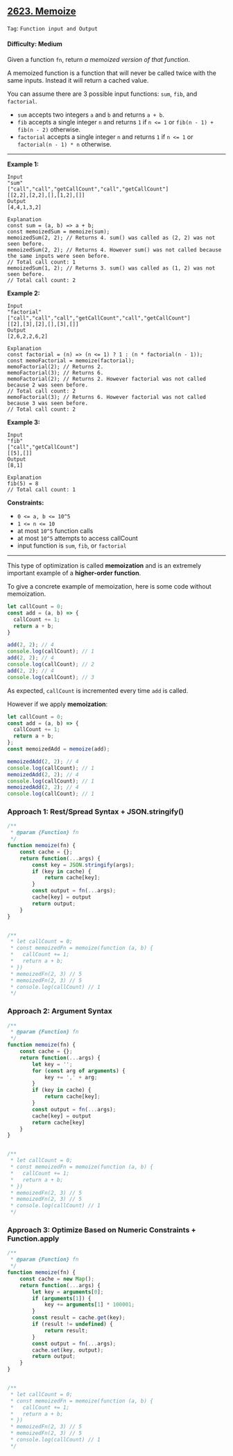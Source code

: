 ## [2623. Memoize](https://leetcode.com/problems/memoize)

```Tag```: ```Function input and Output```

#### Difficulty: Medium

Given a function ```fn```, return _a memoized version of that function_.

A memoized function is a function that will never be called twice with the same inputs. Instead it will return a cached value.

You can assume there are 3 possible input functions: ```sum```, ```fib```, and ```factorial```.

- ```sum``` accepts two integers ```a``` and ```b``` and returns ```a + b```.
- ```fib``` accepts a single integer ```n``` and returns ```1``` if ```n <= 1``` or ```fib(n - 1) + fib(n - 2)``` otherwise.
- ```factorial``` accepts a single integer ```n``` and returns ```1``` if ```n <= 1``` or ```factorial(n - 1) * n``` otherwise.

---

__Example 1:__
```
Input
"sum"
["call","call","getCallCount","call","getCallCount"]
[[2,2],[2,2],[],[1,2],[]]
Output
[4,4,1,3,2]

Explanation
const sum = (a, b) => a + b;
const memoizedSum = memoize(sum);
memoizedSum(2, 2); // Returns 4. sum() was called as (2, 2) was not seen before.
memoizedSum(2, 2); // Returns 4. However sum() was not called because the same inputs were seen before.
// Total call count: 1
memoizedSum(1, 2); // Returns 3. sum() was called as (1, 2) was not seen before.
// Total call count: 2
```

__Example 2:__
```
Input
"factorial"
["call","call","call","getCallCount","call","getCallCount"]
[[2],[3],[2],[],[3],[]]
Output
[2,6,2,2,6,2]

Explanation
const factorial = (n) => (n <= 1) ? 1 : (n * factorial(n - 1));
const memoFactorial = memoize(factorial);
memoFactorial(2); // Returns 2.
memoFactorial(3); // Returns 6.
memoFactorial(2); // Returns 2. However factorial was not called because 2 was seen before.
// Total call count: 2
memoFactorial(3); // Returns 6. However factorial was not called because 3 was seen before.
// Total call count: 2
```

__Example 3:__
```
Input
"fib"
["call","getCallCount"]
[[5],[]]
Output
[8,1]

Explanation
fib(5) = 8
// Total call count: 1
```
 

__Constraints:__

- ```0 <= a, b <= 10^5```
- ```1 <= n <= 10```
- at most ```10^5``` function calls
- at most ```10^5``` attempts to access callCount
- input function is ```sum```, ```fib```, or ```factorial```

---

This type of optimization is called __memoization__ and is an extremely important example of a __higher-order function__.

To give a concrete example of memoization, here is some code without memoization.

```JavaScript
let callCount = 0;
const add = (a, b) => {
  callCount += 1;
  return a + b;
}

add(2, 2); // 4
console.log(callCount); // 1
add(2, 2); // 4
console.log(callCount); // 2
add(2, 2); // 4
console.log(callCount); // 3
```

As expected, ```callCount``` is incremented every time ```add``` is called.

However if we apply __memoization__:

```JavaScript
let callCount = 0;
const add = (a, b) => {
  callCount += 1;
  return a + b;
};
const memoizedAdd = memoize(add);

memoizedAdd(2, 2); // 4
console.log(callCount); // 1
memoizedAdd(2, 2); // 4
console.log(callCount); // 1
memoizedAdd(2, 2); // 4
console.log(callCount); // 1
```

### Approach 1: Rest/Spread Syntax + JSON.stringify()

```JavaScript
/**
 * @param {Function} fn
 */
function memoize(fn) {
    const cache = {};
    return function(...args) {
        const key = JSON.stringify(args);
        if (key in cache) {
            return cache[key];
        }
        const output = fn(...args);
        cache[key] = output
        return output;
    }
}


/** 
 * let callCount = 0;
 * const memoizedFn = memoize(function (a, b) {
 *	 callCount += 1;
 *   return a + b;
 * })
 * memoizedFn(2, 3) // 5
 * memoizedFn(2, 3) // 5
 * console.log(callCount) // 1 
 */
```

### Approach 2: Argument Syntax

```JavaScript
/**
 * @param {Function} fn
 */
function memoize(fn) {
    const cache = {};
    return function(...args) {
        let key = '';
        for (const arg of arguments) {
            key += ',' + arg;
        }
        if (key in cache) {
            return cache[key];
        }
        const output = fn(...args);
        cache[key] = output
        return cache[key]
    }
}


/** 
 * let callCount = 0;
 * const memoizedFn = memoize(function (a, b) {
 *	 callCount += 1;
 *   return a + b;
 * })
 * memoizedFn(2, 3) // 5
 * memoizedFn(2, 3) // 5
 * console.log(callCount) // 1 
 */
```

### Approach 3: Optimize Based on Numeric Constraints + Function.apply

```JavaScript
/**
 * @param {Function} fn
 */
function memoize(fn) {
    const cache = new Map();
    return function(...args) {
        let key = arguments[0];
        if (arguments[1]) {
            key += arguments[1] * 100001;
        }
        const result = cache.get(key);
        if (result != undefined) {
            return result;
        }
        const output = fn(...args);
        cache.set(key, output);
        return output;
    }
}


/** 
 * let callCount = 0;
 * const memoizedFn = memoize(function (a, b) {
 *	 callCount += 1;
 *   return a + b;
 * })
 * memoizedFn(2, 3) // 5
 * memoizedFn(2, 3) // 5
 * console.log(callCount) // 1 
 */
```
